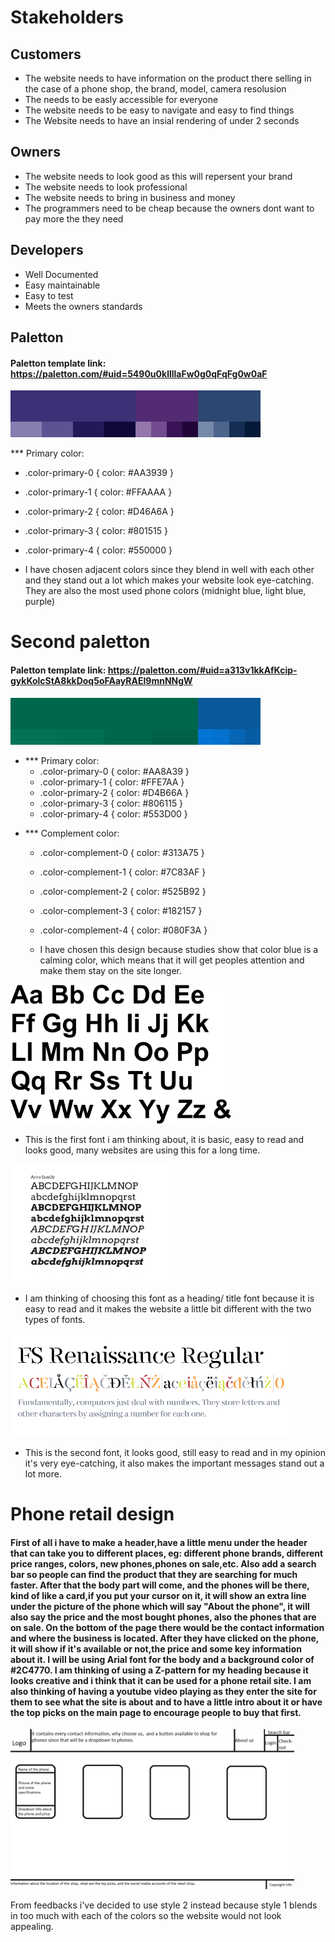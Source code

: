 # Stakeholders
## Customers
+ The website needs to have information on the product there selling in the case of a phone shop, the brand, model, camera resolusion
+ The needs to be easly accessible for everyone
+ The website needs to be easy to navigate and easy to find things
+ The Website needs to have an insial rendering of under 2 seconds

## Owners
+ The website needs to look good as this will repersent your brand
+ The website needs to look professional
+ The website needs to bring in business and money
+ The programmers need to be cheap because the owners dont want to pay more the they need

## Developers 
+ Well Documented
+ Easy maintainable
+ Easy to test 
+ Meets the owners standards


## Paletton 

#### Paletton template link: https://paletton.com/#uid=5490u0kllllaFw0g0qFqFg0w0aF

![Pallet](images/fds.png)

*** Primary color:

   + .color-primary-0 { color: #AA3939 }	
   + .color-primary-1 { color: #FFAAAA }
   + .color-primary-2 { color: #D46A6A }
   + .color-primary-3 { color: #801515 }
   + .color-primary-4 { color: #550000 }


   + I have chosen adjacent colors since they blend in well with each other and they stand out a lot which makes your website look eye-catching. They are also the most used phone colors (midnight blue, light blue, purple)


# Second paletton

#### Paletton template link: https://paletton.com/#uid=a313v1kkAfKcip-gykKolcStA8kkDoq5oFAayRAEI9mnNNgW

![Palett2](images/grnbl.png)

+ *** Primary color:
   + .color-primary-0 { color: #AA8A39 }	
   + .color-primary-1 { color: #FFE7AA }
   + .color-primary-2 { color: #D4B66A }
   + .color-primary-3 { color: #806115 }
   + .color-primary-4 { color: #553D00 }
- *** Complement color:
   + .color-complement-0 { color: #313A75 }	
   + .color-complement-1 { color: #7C83AF }
   + .color-complement-2 { color: #525B92 }
   + .color-complement-3 { color: #182157 }
   + .color-complement-4 { color: #080F3A }

   + I have chosen this design because studies show that color blue is a calming color, which means that it will get peoples attention and make them stay on the site longer. 

<img src="images/font.jpg" alt="My font" width=70% height=70%/>

+ This is the first font i am thinking about, it is basic, easy to read and looks good, many websites are using this for a long time.


<img src="images/headingfont.jpg" alt="My font" width=50%/>

+ I am thinking of choosing this font as a heading/ title font because it is easy to read and it makes the website a little bit different with the two types of fonts. 

<img src="images/secondfont.png" alt="My font" width=90%/>

+ This is the second font, it looks good, still easy to read and in my opinion it's very eye-catching, it also makes the important messages stand out a lot more.

# 
# Phone retail design

#### First of all i have to make a header,have a little menu under the header that can take you to different places, eg: different phone brands, different price ranges, colors, new phones,phones on sale,etc. Also add a search bar so people can find the product that they are searching for much faster. After that the body part will come, and the phones will be there, kind of like a card,if you put your cursor on it, it will show an extra line under the picture of the phone which will say "About the phone", it will also say the price and the most bought phones, also the phones that are on sale. On the bottom of the page there would be the contact information and where the business is located. After they have clicked on the phone, it will show if it's available or not,the price and some key information about it. I will be using Arial font for the body and a background color of #2C4770. I am thinking of using a Z-pattern for my heading because it looks creative and i think that it can be used for a phone retail site. I am also thinking of having a youtube video playing as they enter the site for them to see what the site is about and to have a little intro about it or have the top picks on the main page to encourage people to buy that first. 
<img src="images/storyboard.png" alt="stoyboard :D" width=90%/>
 
From feedbacks i've decided to use style 2 instead because style 1 blends in too much with each of the colors so the website would not look appealing.